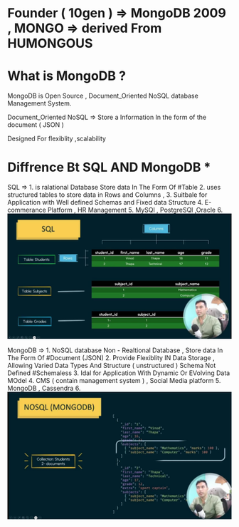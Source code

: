 
 # Founder ( 10gen )  => MongoDB 2009 ,   MONGO => derived From HUMONGOUS

# What is MongoDB ? 

MongoDB is Open Source , Document_Oriented NoSQL database Management System.

Document_Oriented NoSQL => Store a Information In the form of the document ( JSON )

Designed For flexiblity ,scalability 


#  Diffrence Bt SQL AND MongoDB *

SQL => 1. is ralational Database Store data In The Form Of #Table
       2. uses structured tables to store data in Rows and Columns , 
       3. Suitbale for Application with Well defined Schemas and Fixed data Structure 
       4. E-commerance Platform , HR Management 
       5. MySQl , PostgreSQl ,Oracle
       6. ![alt text](<WhatsApp Image 2024-06-15 at 3.22.14 PM.jpeg>)


MongoDB => 1. NoSQL database Non - Realtional Database , Store data In The Form Of #Document (JSON)
           2. Provide Flexiblity IN Data Storage , Allowing Varied Data Types And Structure ( unstructured ) 
           Schema Not Defined #Schemaless
           3. Idal for Application With Dynamic Or EVolving Data MOdel
           4. CMS ( contain management system ) , Social Media platform 
           5. MongoDB , Cassendra 
           6. ![alt text](<WhatsApp Image 2024-06-15 at 3.22.17 PM.jpeg>)









